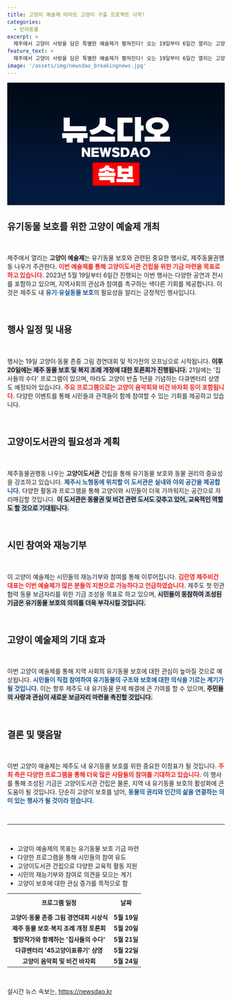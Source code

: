 ```yaml
---
title: 고양이 예술제 마라도 고양이 구출 프로젝트 시작!
categories:
  - 반려동물
excerpt: >
  제주에서 고양이 사랑을 담은 특별한 예술제가 펼쳐진다! 오는 19일부터 6일간 열리는 고양이 예술제는 유기동물 보호소 건립 기금 마련을 위한 다채로운 행사로 구성된다. 고양이를 위한 많은 활동에 참여하고, 함께 응원해보세요!
feature_text: >
  제주에서 고양이 사랑을 담은 특별한 예술제가 펼쳐진다! 오는 19일부터 6일간 열리는 고양이 예술제는 유기동물 보호소 건립 기금 마련을 위한 다채로운 행사로 구성된다. 고양이를 위한 많은 활동에 참여하고, 함께 응원해보세요!
image: '/assets/img/newsdao_breakingnews.jpg'
---
```


<p><img src="/assets/img/newsdao_breakingnews.jpg" alt="koreaapp 속보" /></p>

<h2 data-ke-size="size26">유기동물 보호를 위한 고양이 예술제 개최</h2>

<p data-ke-size="size16">&nbsp;</p>

<p>제주에서 열리는 <b>고양이 예술제</b>는 유기동물 보호와 관련된 중요한 행사로, 제주동물권행동 나우가 주관한다. <b><span style="color: #ee2323;">이번 예술제를 통해 고양이도서관 건립을 위한 기금 마련을 목표로 하고 있습니다.</span></b> 2023년 5월 19일부터 6일간 진행되는 이번 행사는 다양한 공연과 전시를 포함하고 있으며, 지역사회의 관심과 참여를 촉구하는 색다른 기회를 제공합니다. 이것은 제주도 내 <b><span style="color: #1a5490;">유기·유실동물 보호</span></b>의 필요성을 알리는 긍정적인 행사입니다. </p>

<p data-ke-size="size16">&nbsp;</p>

<h2 data-ke-size="size26">행사 일정 및 내용</h2>

<p data-ke-size="size16">&nbsp;</p>

<p>행사는 19일 고양이·동물 존중 그림 경연대회 및 작가전의 오프닝으로 시작됩니다. <b><span style="background-color: #21538527;">이후 20일에는 제주 동물 보호 및 복지 조례 개정에 대한 토론회가 진행됩니다.</span></b> 21일에는 '집사들의 수다' 프로그램이 있으며, 마라도 고양이 반출 1년을 기념하는 다큐멘터리 상영도 예정되어 있습니다. <b><span style="color: #ee2323;">주요 프로그램으로는 고양이 음악회와 비건 바자회 등이 포함됩니다.</span></b> 다양한 이벤트를 통해 시민들과 관객들이 함께 참여할 수 있는 기회를 제공하고 있습니다. </p>

<p data-ke-size="size16">&nbsp;</p>

<h2 data-ke-size="size26">고양이도서관의 필요성과 계획</h2>

<p data-ke-size="size16">&nbsp;</p>

<p>제주동물권행동 나우는 <b>고양이도서관</b> 건립을 통해 유기동물 보호와 동물 권리의 중요성을 강조하고 있습니다. <b><span style="color: #1a5490;">제주시 노형동에 위치할 이 도서관은 실내와 야외 공간을 제공합니다.</span></b> 다양한 활동과 프로그램을 통해 고양이와 시민들이 더욱 가까워지는 공간으로 자리매김할 것입니다. <b><span style="background-color: #21538527;">이 도서관은 동물권 및 비건 관련 도서도 갖추고 있어, 교육적인 역할도 할 것으로 기대됩니다.</span></b></p>

<p data-ke-size="size16">&nbsp;</p>

<h2 data-ke-size="size26">시민 참여와 재능기부</h2>

<p data-ke-size="size16">&nbsp;</p>

<p>이 고양이 예술제는 시민들의 재능기부와 참여를 통해 이루어집니다. <b><span style="color: #ee2323;">김란영 제주비건 대표는 이번 예술제가 많은 분들의 지원으로 가능하다고 언급하였습니다.</span></b> 제주도 첫 민관협력 동물 보금자리를 위한 기금 조성을 목표로 하고 있으며, <b><span style="background-color: #21538527;">시민들이 동참하여 조성된 기금은 유기동물 보호의 의의를 더욱 부각시킬 것입니다.</span></b> </p>

<p data-ke-size="size16">&nbsp;</p>

<h2 data-ke-size="size26">고양이 예술제의 기대 효과</h2>

<p data-ke-size="size16">&nbsp;</p>

<p>이번 고양이 예술제를 통해 지역 사회의 유기동물 보호에 대한 관심이 높아질 것으로 예상됩니다. <b><span style="color: #1a5490;">시민들이 직접 참여하여 유기동물의 구조와 보호에 대한 의식을 기르는 계기가 될 것입니다.</span></b> 이는 향후 제주도 내 유기동물 문제 해결에 큰 기여를 할 수 있으며, <b><span style="background-color: #21538527;">주민들의 사랑과 관심이 새로운 보금자리 마련을 촉진할 것입니다.</span></b></p>

<p data-ke-size="size16">&nbsp;</p>

<h2 data-ke-size="size26">결론 및 맺음말</h2>

<p data-ke-size="size16">&nbsp;</p>

<p>이번 고양이 예술제는 제주도 내 유기동물 보호를 위한 중요한 이정표가 될 것입니다. <b><span style="color: #ee2323;">주최 측은 다양한 프로그램을 통해 더욱 많은 사람들의 참여를 기대하고 있습니다.</span></b> 이 행사를 통해 조성된 기금은 고양이도서관 건립은 물론, 지역 내 유기동물 보호의 활성화에 큰 도움이 될 것입니다. 단순히 고양이 보호를 넘어, <b><span style="color: #1a5490;">동물의 권리와 인간의 삶을 연결하는 의미 있는 행사가 될 것이라 믿습니다.</span></b> </p>

<p data-ke-size="size16">&nbsp;</p>

<hr>

<p data-ke-size="size16">&nbsp;</p>

<ul>
    <li>고양이 예술제의 목표는 유기동물 보호 기금 마련</li>
    <li>다양한 프로그램을 통해 시민들의 참여 유도</li>
    <li>고양이도서관 건립으로 다양한 교육적 활동 지원</li>
    <li>시민의 재능기부와 참여로 의견을 모으는 계기</li>
    <li>고양이 보호에 대한 관심 증가를 목적으로 함</li>
</ul>

<table style="width: 100%;">
    <tr>
        <td style="text-align: center; height: 37px;"><b>프로그램 일정</b></td>
        <td style="text-align: center; height: 37px;"><b>날짜</b></td>
    </tr>
    <tr>
        <td style="text-align: center; height: 17px;"><b>고양이·동물 존중 그림 경연대회 시상식</b></td>
        <td style="text-align: center; height: 17px;"><b>5월 19일</b></td>
    </tr>
    <tr>
        <td style="text-align: center; height: 17px;"><b>제주 동물 보호·복지 조례 개정 토론회</b></td>
        <td style="text-align: center; height: 17px;"><b>5월 20일</b></td>
    </tr>
    <tr>
        <td style="text-align: center; height: 17px;"><b>할망작가와 함께하는 '집사들의 수다'</b></td>
        <td style="text-align: center; height: 17px;"><b>5월 21일</b></td>
    </tr>
    <tr>
        <td style="text-align: center; height: 17px;"><b>다큐멘터리 '45고양이표류기' 상영</b></td>
        <td style="text-align: center; height: 17px;"><b>5월 22일</b></td>
    </tr>
    <tr>
        <td style="text-align: center; height: 17px;"><b>고양이 음악회 및 비건 바자회</b></td>
        <td style="text-align: center; height: 17px;"><b>5월 24일</b></td>
    </tr>
</table>

<p data-ke-size="size16">&nbsp;</p>
실시간 뉴스 속보는, <a href="https://newsdao.kr" rel="dofollow">https://newsdao.kr</a>


